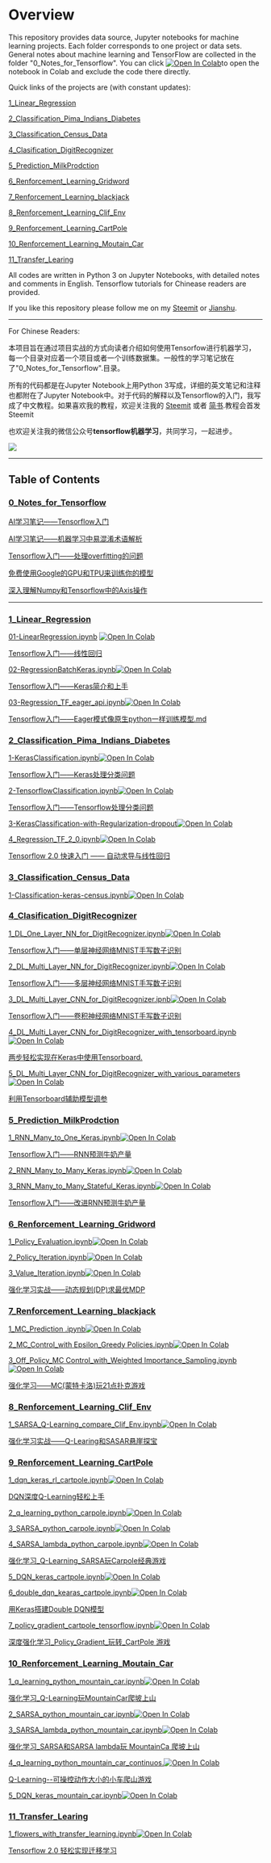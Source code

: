 # Overview

This repository provides data source, Jupyter notebooks for machine learning projects. Each folder corresponds to one project or data sets. General notes about machine learning and TensorFlow are collected in the folder "0_Notes_for_Tensorflow".  You can click [![Open In Colab](https://colab.research.google.com/assets/colab-badge.svg)]()to open the notebook in Colab and exclude the code there directly.

Quick links of the projects are (with constant updates):

[1_Linear_Regression](https://github.com/zht007/tensorflow-practice/tree/master/1_Linear_Regression)

[2_Classification_Pima_Indians_Diabetes](https://github.com/zht007/tensorflow-practice/tree/master/2_Classification_Pima_Indians_Diabetes)

[3_Classification_Census_Data](https://github.com/zht007/tensorflow-practice/tree/master/3_Classification_Census_Data)

[4_Clasification_DigitRecognizer](https://github.com/zht007/tensorflow-practice/tree/master/4_Clasification_DigitRecognizer)

[5_Prediction_MilkProdction](https://github.com/zht007/tensorflow-practice/tree/master/5_Prediction_MilkProdction)

[6_Renforcement_Learning_Gridword](https://github.com/zht007/tensorflow-practice/tree/master/6_Renforcement_Learning_Gridword)

[7_Renforcement_Learning_blackjack](https://github.com/zht007/tensorflow-practice/tree/master/7_Renforcement_Learning_blackjack)

[8_Renforcement_Learning_Clif_Env](https://github.com/zht007/tensorflow-practice/tree/master/8_Renforcement_Learning_Clif_Env)

[9_Renforcement_Learning_CartPole](https://github.com/zht007/tensorflow-practice/tree/master/9_Renforcement_Learning_CartPole)

[10_Renforcement_Learning_Moutain_Car](https://github.com/zht007/tensorflow-practice/tree/master/10_Renforcement_Learning_Moutain_Car)

[11_Transfer_Learing](https://github.com/zht007/tensorflow-practice/tree/master/11_Transfer_Learning)

All codes are written in Python 3 on Jupyter Notebooks, with detailed notes and comments in English. Tensorflow tutorials for Chinease readers are provided.

If you like this repository please follow me on my [Steemit](https://steemit.com/@hongtao) or [Jianshu](https://www.jianshu.com/).

----

For Chinese Readers:

本项目旨在通过项目实战的方式向读者介绍如何使用Tensorfow进行机器学习，每一个目录对应着一个项目或者一个训练数据集。一般性的学习笔记放在了"0_Notes_for_Tensorflow".目录。

所有的代码都是在Jupyter Notebook上用Python 3写成，详细的英文笔记和注释也都附在了Jupyter Notebook中。对于代码的解释以及Tensorflow的入门，我写成了中文教程。如果喜欢我的教程，欢迎关注我的 [Steemit](https://steemit.com/@hongtao) 或者 [简书](https://www.jianshu.com/).教程会首发Steemit

也欢迎关注我的微信公众号**tensorflow机器学习**，共同学习，一起进步。

![](https://ws2.sinaimg.cn/large/006tKfTcgy1g1oq6xu1iaj307607674q.jpg)

---

## Table of Contents 

### [0_Notes_for_Tensorflow](https://github.com/zht007/tensorflow-practice/tree/master/0_Notes_for_Tensorflow)

[AI学习笔记——Tensorflow入门](https://github.com/zht007/tensorflow-practice/blob/master/0_Notes_for_Tensorflow/AI%E5%AD%A6%E4%B9%A0%E7%AC%94%E8%AE%B0%E2%80%94%E2%80%94Tensorflow%E5%85%A5%E9%97%A8.md)

[AI学习笔记——机器学习中易混淆术语解析](https://github.com/zht007/tensorflow-practice/blob/master/0_Notes_for_Tensorflow/AI%E5%AD%A6%E4%B9%A0%E7%AC%94%E8%AE%B0%E2%80%94%E2%80%94%E6%9C%BA%E5%99%A8%E5%AD%A6%E4%B9%A0%E4%B8%AD%E6%98%93%E6%B7%B7%E6%B7%86%E6%9C%AF%E8%AF%AD%E8%A7%A3%E6%9E%90.md)

[Tensorflow入门——处理overfitting的问题](https://github.com/zht007/tensorflow-practice/blob/master/0_Notes_for_Tensorflow/Tensorflow%E5%85%A5%E9%97%A8%E2%80%94%E2%80%94%E5%A4%84%E7%90%86overfitting%E7%9A%84%E9%97%AE%E9%A2%98.md)

[免费使用Google的GPU和TPU来训练你的模型](https://github.com/zht007/tensorflow-practice/blob/master/0_Notes_for_Tensorflow/%E5%85%8D%E8%B4%B9%E4%BD%BF%E7%94%A8Google%E7%9A%84GPU%E5%92%8CTPU%E6%9D%A5%E8%AE%AD%E7%BB%83%E4%BD%A0%E7%9A%84%E6%A8%A1%E5%9E%8B.md)

[深入理解Numpy和Tensorflow中的Axis操作](https://github.com/zht007/tensorflow-practice/blob/master/0_Notes_for_Tensorflow/深入理解Numpy和Tensorflow中的Axis操作.md)

----

### [1_Linear_Regression](https://github.com/zht007/tensorflow-practice/tree/master/1_Linear_Regression)

[01-LinearRegression.ipynb](https://github.com/zht007/tensorflow-practice/blob/master/1_Linear_Regression/01-LinearRegression.ipynb)  [![Open In Colab](https://colab.research.google.com/assets/colab-badge.svg)](https://colab.research.google.com/github/zht007/tensorflow-practice/blob/master/1_Linear_Regression/01-LinearRegression.ipynb)

[Tensorflow入门——线性回归](https://github.com/zht007/tensorflow-practice/blob/master/1_Linear_Regression/Tensorflow%E5%85%A5%E9%97%A8%E2%80%94%E2%80%94%E7%BA%BF%E6%80%A7%E5%9B%9E%E5%BD%92.md)

[02-RegressionBatchKeras.ipynb](https://github.com/zht007/tensorflow-practice/blob/master/1_Linear_Regression/02-RegressionBatchKeras.ipynb)[![Open In Colab](https://colab.research.google.com/assets/colab-badge.svg)](https://colab.research.google.com/github/zht007/tensorflow-practice/blob/master/1_Linear_Regression/02-RegressionBatchKeras.ipynb)

[Tensorflow入门——Keras简介和上手](https://github.com/zht007/tensorflow-practice/blob/master/1_Linear_Regression/Tensorflow%E5%85%A5%E9%97%A8%E2%80%94%E2%80%94Keras%E7%AE%80%E4%BB%8B%E5%92%8C%E4%B8%8A%E6%89%8B.md)

[03-Regression_TF_eager_api.ipynb](https://github.com/zht007/tensorflow-practice/blob/master/1_Linear_Regression/03-Regression_TF_eager_api.ipynb)[![Open In Colab](https://colab.research.google.com/assets/colab-badge.svg)](https://colab.research.google.com/github/zht007/tensorflow-practice/blob/master/1_Linear_Regression/03-Regression_TF_eager_api.ipynb)

[Tensorflow入门——Eager模式像原生python一样训练模型.md](https://github.com/zht007/tensorflow-practice/blob/master/1_Linear_Regression/Tensorflow入门——Eager模式像原生python一样训练模型.md)



### [2_Classification_Pima_Indians_Diabetes](https://github.com/zht007/tensorflow-practice/tree/master/2_Classification_Pima_Indians_Diabetes)

[1-KerasClassification.ipynb](https://github.com/zht007/tensorflow-practice/blob/master/2_Classification_Pima_Indians_Diabetes/1-KerasClassification.ipynb)[![Open In Colab](https://colab.research.google.com/assets/colab-badge.svg)](https://colab.research.google.com/github/zht007/tensorflow-practice/blob/master/2_Classification_Pima_Indians_Diabetes/1-KerasClassification.ipynb)

[Tensorflow入门——Keras处理分类问题](https://github.com/zht007/tensorflow-practice/blob/master/2_Classification_Pima_Indians_Diabetes/Tensorflow%E5%85%A5%E9%97%A8%E2%80%94%E2%80%94Keras%E5%A4%84%E7%90%86%E5%88%86%E7%B1%BB%E9%97%AE%E9%A2%98.md)

[2-TensorflowClassification.ipynb](https://github.com/zht007/tensorflow-practice/blob/master/2_Classification_Pima_Indians_Diabetes/2-TensorflowClassification.ipynb)[![Open In Colab](https://colab.research.google.com/assets/colab-badge.svg)](https://colab.research.google.com/github/zht007/tensorflow-practice/blob/master/2_Classification_Pima_Indians_Diabetes/2-TensorflowClassification.ipynb)

[Tensorflow入门——Tensorflow处理分类问题](https://github.com/zht007/tensorflow-practice/blob/master/2_Classification_Pima_Indians_Diabetes/Tensorflow%E5%85%A5%E9%97%A8%E2%80%94%E2%80%94Tensorflow%E5%A4%84%E7%90%86%E5%88%86%E7%B1%BB%E9%97%AE%E9%A2%98.md)

[3-KerasClassification-with-Regularization-dropout](https://github.com/zht007/tensorflow-practice/blob/master/2_Classification_Pima_Indians_Diabetes/3-KerasClassification-with-Regularization-dropout.ipynb)[![Open In Colab](https://colab.research.google.com/assets/colab-badge.svg)](https://colab.research.google.com/github/zht007/tensorflow-practice/blob/master/2_Classification_Pima_Indians_Diabetes/3-KerasClassification-with-Regularization-dropout.ipynb)

[4_Regression_TF_2_0.ipynb](https://github.com/zht007/tensorflow-practice/blob/master/1_Linear_Regression/04_Regression_TF_2_0.ipynb)[![Open In Colab](https://colab.research.google.com/assets/colab-badge.svg)](https://colab.research.google.com/github/zht007/tensorflow-practice/blob/master/1_Linear_Regression/04_Regression_TF_2_0.ipynb)

[Tensorflow 2.0 快速入门 —— 自动求导与线性回归](https://github.com/zht007/tensorflow-practice/blob/master/1_Linear_Regression/Tensorflow2.0快速入门——自动求导与线性回归.md)

### [3_Classification_Census_Data](https://github.com/zht007/tensorflow-practice/tree/master/3_Classification_Census_Data)

[1-Classification-keras-census.ipynb](https://github.com/zht007/tensorflow-practice/blob/master/3_Classification_Census_Data/1-Classification-keras-census.ipynb)[![Open In Colab](https://colab.research.google.com/assets/colab-badge.svg)](https://colab.research.google.com/github/zht007/tensorflow-practice/blob/master/3_Classification_Census_Data/1-Classification-keras-census.ipynb)



### [4_Clasification_DigitRecognizer](https://github.com/zht007/tensorflow-practice/tree/master/4_Clasification_DigitRecognizer)

[1_DL_One_Layer_NN_for_DigitRecognizer.ipynb](https://github.com/zht007/tensorflow-practice/blob/master/4_Clasification_DigitRecognizer/1_DL_One_Layer_NN_for_DigitRecognizer.ipynb)[![Open In Colab](https://colab.research.google.com/assets/colab-badge.svg)](https://colab.research.google.com/github/zht007/tensorflow-practice/blob/master/4_Clasification_DigitRecognizer/1_DL_One_Layer_NN_for_DigitRecognizer.ipynb)

[Tensorflow入门——单层神经网络MNIST手写数子识别](https://github.com/zht007/tensorflow-practice/blob/master/4_Clasification_DigitRecognizer/Tensorflow%E5%85%A5%E9%97%A8%E2%80%94%E2%80%94%E5%8D%95%E5%B1%82%E7%A5%9E%E7%BB%8F%E7%BD%91%E7%BB%9CMNIST%E6%89%8B%E5%86%99%E6%95%B0%E5%AD%97%E8%AF%86%E5%88%AB.md)

[2_DL_Multi_Layer_NN_for_DigitRecognizer.ipynb](https://github.com/zht007/tensorflow-practice/blob/master/4_Clasification_DigitRecognizer/2_DL_Multi_Layer_NN_for_DigitRecognizer.ipynb)[![Open In Colab](https://colab.research.google.com/assets/colab-badge.svg)](https://colab.research.google.com/github/zht007/tensorflow-practice/blob/master/4_Clasification_DigitRecognizer/2_DL_Multi_Layer_NN_for_DigitRecognizer.ipynb)

[Tensorflow入门——多层神经网络MNIST手写数子识别](https://github.com/zht007/tensorflow-practice/blob/master/4_Clasification_DigitRecognizer/Tensorflow%E5%85%A5%E9%97%A8%E2%80%94%E2%80%94%E5%A4%9A%E5%B1%82%E7%A5%9E%E7%BB%8F%E7%BD%91%E7%BB%9CMNIST%E6%89%8B%E5%86%99%E6%95%B0%E5%AD%97%E8%AF%86%E5%88%AB.md)

[3_DL_Multi_Layer_CNN_for_DigitRecognizer.ipnb](https://github.com/zht007/tensorflow-practice/blob/master/4_Clasification_DigitRecognizer/3_DL_Multi_Layer_CNN_for_DigitRecognizer.ipynb)[![Open In Colab](https://colab.research.google.com/assets/colab-badge.svg)](https://colab.research.google.com/github/zht007/tensorflow-practice/blob/master/4_Clasification_DigitRecognizer/3_DL_Multi_Layer_CNN_for_DigitRecognizer.ipynb)

[Tensorflow入门——卷积神经网络MNIST手写数子识别](https://github.com/zht007/tensorflow-practice/blob/master/4_Clasification_DigitRecognizer/Tensorflow%E5%85%A5%E9%97%A8%E2%80%94%E2%80%94%E5%8D%B7%E7%A7%AF%E7%A5%9E%E7%BB%8F%E7%BD%91%E7%BB%9CMNIST%E6%89%8B%E5%86%99%E6%95%B0%E5%AD%97%E8%AF%86%E5%88%AB.md)

[4_DL_Multi_Layer_CNN_for_DigitRecognizer_with_tensorboard.ipynb](https://github.com/zht007/tensorflow-practice/blob/master/4_Clasification_DigitRecognizer/4_DL_Multi_Layer_CNN_for_DigitRecognizer_with_tensorboard.ipynb)[![Open In Colab](https://colab.research.google.com/assets/colab-badge.svg)](https://colab.research.google.com/github/zht007/tensorflow-practice/blob/master/4_Clasification_DigitRecognizer/4_DL_Multi_Layer_CNN_for_DigitRecognizer_with_tensorboard.ipynb)

[两步轻松实现在Keras中使用Tensorboard.](https://github.com/zht007/tensorflow-practice/blob/master/4_Clasification_DigitRecognizer/两步轻松实现在Keras中使用Tensorboard.md)

[5_DL_Multi_Layer_CNN_for_DigitRecognizer_with_various_parameters](https://github.com/zht007/tensorflow-practice/blob/master/4_Clasification_DigitRecognizer/5_DL_Multi_Layer_CNN_for_DigitRecognizer_with_various_parameters.ipynb)[![Open In Colab](https://colab.research.google.com/assets/colab-badge.svg)](https://colab.research.google.com/github/zht007/tensorflow-practice/blob/master/4_Clasification_DigitRecognizer/5_DL_Multi_Layer_CNN_for_DigitRecognizer_with_various_parameters.ipynb)

[利用Tensorboard辅助模型调参](https://github.com/zht007/tensorflow-practice/blob/master/4_Clasification_DigitRecognizer/利用Tensorboard辅助模型调参.md)



### [5_Prediction_MilkProdction](https://github.com/zht007/tensorflow-practice/tree/master/5_Prediction_MilkProdction)

[1_RNN_Many_to_One_Keras.ipynb](https://github.com/zht007/tensorflow-practice/blob/master/5_Prediction_MilkProdction/1_RNN_Many_to_One_Keras.ipynb)[![Open In Colab](https://colab.research.google.com/assets/colab-badge.svg)](https://colab.research.google.com/github/zht007/tensorflow-practice/blob/master/5_Prediction_MilkProdction/1_RNN_Many_to_One_Keras.ipynb)

[Tensorflow入门——RNN预测牛奶产量](https://github.com/zht007/tensorflow-practice/blob/master/5_Prediction_MilkProdction/Tensorflow%E5%85%A5%E9%97%A8%E2%80%94%E2%80%94RNN%E9%A2%84%E6%B5%8B%E7%89%9B%E5%A5%B6%E4%BA%A7%E9%87%8F.md)

[2_RNN_Many_to_Many_Keras.ipynb](https://github.com/zht007/tensorflow-practice/blob/master/5_Prediction_MilkProdction/2_RNN_Many_to_Many_Keras.ipynb)[![Open In Colab](https://colab.research.google.com/assets/colab-badge.svg)](https://colab.research.google.com/github/zht007/tensorflow-practice/blob/master/5_Prediction_MilkProdction/2_RNN_Many_to_Many_Keras.ipynb)

[3_RNN_Many_to_Many_Stateful_Keras.ipynb](https://github.com/zht007/tensorflow-practice/blob/master/5_Prediction_MilkProdction/3_RNN_Many_to_Many_Stateful_Keras.ipynb)[![Open In Colab](https://colab.research.google.com/assets/colab-badge.svg)](https://colab.research.google.com/github/zht007/tensorflow-practice/blob/master/5_Prediction_MilkProdction/3_RNN_Many_to_Many_Stateful_Keras.ipynb)

[Tensorflow入门——改进RNN预测牛奶产量](https://github.com/zht007/tensorflow-practice/blob/master/5_Prediction_MilkProdction/Tensorflow入门——改进RNN预测牛奶产量.md)



### [6_Renforcement_Learning_Gridword](https://github.com/zht007/tensorflow-practice/tree/master/6_Renforcement_Learning_Gridword)

[1_Policy_Evaluation.ipynb](https://github.com/zht007/tensorflow-practice/blob/master/6_Renforcement_Learning_Gridword/1_Policy_Evaluation.ipynb)[![Open In Colab](https://colab.research.google.com/assets/colab-badge.svg)](https://colab.research.google.com/github/zht007/tensorflow-practice/blob/master/6_Renforcement_Learning_Gridword/1_Policy_Evaluation.ipynb)

[2_Policy_Iteration.ipynb](https://github.com/zht007/tensorflow-practice/blob/master/6_Renforcement_Learning_Gridword/2_Policy_Iteration.ipynb)[![Open In Colab](https://colab.research.google.com/assets/colab-badge.svg)](https://colab.research.google.com/github/zht007/tensorflow-practice/blob/master/6_Renforcement_Learning_Gridword/2_Policy_Iteration.ipynb)

[3_Value_Iteration.ipynb](https://github.com/zht007/tensorflow-practice/blob/master/6_Renforcement_Learning_Gridword/3_Value_Iteration.ipynb)[![Open In Colab](https://colab.research.google.com/assets/colab-badge.svg)](https://colab.research.google.com/github/zht007/tensorflow-practice/blob/master/6_Renforcement_Learning_Gridword/3_Value_Iteration.ipynb)

[强化学习实战——动态规划(DP)求最优MDP](https://github.com/zht007/tensorflow-practice/blob/master/6_Renforcement_Learning_Gridword/强化学习实战——动态规划(DP)求最优MDP.md)



### [7_Renforcement_Learning_blackjack](https://github.com/zht007/tensorflow-practice/tree/master/7_Renforcement_Learning_blackjack)

[1_MC_Prediction .ipynb](https://github.com/zht007/tensorflow-practice/blob/master/7_Renforcement_Learning_blackjack/1_MC_Prediction%20.ipynb)[![Open In Colab](https://colab.research.google.com/assets/colab-badge.svg)](https://colab.research.google.com/github/zht007/tensorflow-practice/blob/master/7_Renforcement_Learning_blackjack/1_MC_Prediction%20.ipynb)

[2_MC_Control_with Epsilon_Greedy Policies.ipynb](https://github.com/zht007/tensorflow-practice/blob/master/7_Renforcement_Learning_blackjack/2_MC_Control_with%20Epsilon_Greedy%20Policies.ipynb)[![Open In Colab](https://colab.research.google.com/assets/colab-badge.svg)](https://colab.research.google.com/github/zht007/tensorflow-practice/blob/master/7_Renforcement_Learning_blackjack/2_MC_Control_with%20Epsilon_Greedy%20Policies.ipynb)

[3_Off_Policy_MC Control_with_Weighted Importance_Sampling.ipynb](https://github.com/zht007/tensorflow-practice/blob/master/7_Renforcement_Learning_blackjack/3_Off_Policy_MC%20Control_with_Weighted%20Importance_Sampling.ipynb)[![Open In Colab](https://colab.research.google.com/assets/colab-badge.svg)](https://colab.research.google.com/github/zht007/tensorflow-practice/blob/master/7_Renforcement_Learning_blackjack/3_Off_Policy_MC%20Control_with_Weighted%20Importance_Sampling.ipynb)

[强化学习——MC(蒙特卡洛)玩21点扑克游戏](https://github.com/zht007/tensorflow-practice/blob/master/7_Renforcement_Learning_blackjack/强化学习——MC(蒙特卡洛)玩21点扑克游戏.md)



### [8_Renforcement_Learning_Clif_Env](https://github.com/zht007/tensorflow-practice/tree/master/8_Renforcement_Learning_Clif_Env)

[1_SARSA_Q-Learning_compare_Clif_Env.ipynb](https://github.com/zht007/tensorflow-practice/blob/master/8_Renforcement_Learning_Clif_Env/1_SARSA_Q-Learning_compare_Clif_Env.ipynb)[![Open In Colab](https://colab.research.google.com/assets/colab-badge.svg)](https://colab.research.google.com/github/zht007/tensorflow-practice/blob/master/8_Renforcement_Learning_Clif_Env/1_SARSA_Q-Learning_compare_Clif_Env.ipynb)

[强化学习实战——Q-Learing和SASAR悬崖探宝](https://github.com/zht007/tensorflow-practice/blob/master/8_Renforcement_Learning_Clif_Env/强化学习实战——Q-Learing和SASAR悬崖探宝.md)



### [9_Renforcement_Learning_CartPole](https://github.com/zht007/tensorflow-practice/tree/master/9_Renforcement_Learning_CartPole)

[1_dqn_keras_rl_cartpole.ipynb](https://github.com/zht007/tensorflow-practice/blob/master/9_Renforcement_Learning_CartPole/1_dqn_keras_rl_cartpole.ipynb)[![Open In Colab](https://colab.research.google.com/assets/colab-badge.svg)](https://colab.research.google.com/github/zht007/tensorflow-practice/blob/master/9_Renforcement_Learning_CartPole/1_dqn_keras_rl_cartpole.ipynb)

[DQN深度Q-Learning轻松上手](https://github.com/zht007/tensorflow-practice/blob/master/9_Renforcement_Learning_CartPole/DQN深度Q-Learning轻松上手.md)

[2_q_learning_python_carpole.ipynb](https://github.com/zht007/tensorflow-practice/blob/master/9_Renforcement_Learning_CartPole/2_q_learning_python_carpole.ipynb)[![Open In Colab](https://colab.research.google.com/assets/colab-badge.svg)](https://colab.research.google.com/github/zht007/tensorflow-practice/blob/master/9_Renforcement_Learning_CartPole/2_q_learning_python_carpole.ipynb)

[3_SARSA_python_carpole.ipynb](https://github.com/zht007/tensorflow-practice/blob/master/9_Renforcement_Learning_CartPole/3_SARSA_python_carpole.ipynb)[![Open In Colab](https://colab.research.google.com/assets/colab-badge.svg)](https://colab.research.google.com/github/zht007/tensorflow-practice/blob/master/9_Renforcement_Learning_CartPole/3_SARSA_python_carpole.ipynb)

[4_SARSA_lambda_python_carpole.ipynb](https://github.com/zht007/tensorflow-practice/blob/master/9_Renforcement_Learning_CartPole/4_SARSA_lambda_python_carpole.ipynb)[![Open In Colab](https://colab.research.google.com/assets/colab-badge.svg)](https://colab.research.google.com/github/zht007/tensorflow-practice/blob/master/9_Renforcement_Learning_CartPole/4_SARSA_lambda_python_carpole.ipynb)

[强化学习_Q-Learning_SARSA玩Carpole经典游戏](https://github.com/zht007/tensorflow-practice/blob/master/9_Renforcement_Learning_CartPole/强化学习_Q-Learning_SARSA玩Carpole经典游戏.md)

[5_DQN_keras_cartpole.ipynb](https://github.com/zht007/tensorflow-practice/blob/master/9_Renforcement_Learning_CartPole/5_DQN_keras_cartpole.ipynb)[![Open In Colab](https://colab.research.google.com/assets/colab-badge.svg)](https://colab.research.google.com/github/zht007/tensorflow-practice/blob/master/9_Renforcement_Learning_CartPole/5_DQN_keras_cartpole.ipynb)

[6_double_dqn_kearas_cartpole.ipynb](https://github.com/zht007/tensorflow-practice/blob/master/9_Renforcement_Learning_CartPole/6_double_dqn_kearas_cartpole.ipynb)[![Open In Colab](https://colab.research.google.com/assets/colab-badge.svg)](https://colab.research.google.com/github/zht007/tensorflow-practice/blob/master/9_Renforcement_Learning_CartPole/6_double_dqn_kearas_cartpole.ipynb)

[用Keras搭建Double DQN模型](https://github.com/zht007/tensorflow-practice/blob/master/9_Renforcement_Learning_CartPole/用Keras搭建Double_DQN模型.md)

[7_policy_gradient_cartpole_tensorflow.ipynb](https://github.com/zht007/tensorflow-practice/blob/master/9_Renforcement_Learning_CartPole/7_policy_gradient_cartpole_tensorflow.ipynb)[![Open In Colab](https://colab.research.google.com/assets/colab-badge.svg)](https://colab.research.google.com/github/zht007/tensorflow-practice/blob/master/9_Renforcement_Learning_CartPole/7_policy_gradient_cartpole_tensorflow.ipynb)

[深度强化学习_Policy_Gradient_玩转_CartPole 游戏](https://github.com/zht007/tensorflow-practice/blob/master/9_Renforcement_Learning_CartPole/深度强化学习_Policy_Gradient_玩转_CartPole游戏.md)



### [10_Renforcement_Learning_Moutain_Car](https://github.com/zht007/tensorflow-practice/tree/master/10_Renforcement_Learning_Moutain_Car)

[1_q_learning_python_mountain_car.ipynb](https://github.com/zht007/tensorflow-practice/blob/master/10_Renforcement_Learning_Moutain_Car/1_q_learning_python_mountain_car.ipynb)[![Open In Colab](https://colab.research.google.com/assets/colab-badge.svg)](https://colab.research.google.com/github/zht007/tensorflow-practice/blob/master/10_Renforcement_Learning_Moutain_Car/1_q_learning_python_mountain_car.ipynb)

[强化学习_Q-Learning玩MountainCar爬坡上山](https://github.com/zht007/tensorflow-practice/blob/master/10_Renforcement_Learning_Moutain_Car/强化学习_Q-Learning玩MountainCar爬坡上山.md)

[2_SARSA_python_mountain_car.ipynb](https://github.com/zht007/tensorflow-practice/blob/master/10_Renforcement_Learning_Moutain_Car/2_SARSA_python_mountain_car.ipynb)[![Open In Colab](https://colab.research.google.com/assets/colab-badge.svg)](https://colab.research.google.com/github/zht007/tensorflow-practice/blob/master/10_Renforcement_Learning_Moutain_Car/2_SARSA_python_mountain_car.ipynb)

[3_SARSA_lambda_python_mountain_car.ipynb](https://github.com/zht007/tensorflow-practice/blob/master/10_Renforcement_Learning_Moutain_Car/3_SARSA_lambda_python_mountain_car.ipynb)[![Open In Colab](https://colab.research.google.com/assets/colab-badge.svg)](https://colab.research.google.com/github/zht007/tensorflow-practice/blob/master/10_Renforcement_Learning_Moutain_Car/3_SARSA_lambda_python_mountain_car.ipynb)

[强化学习_SARSA和SARSA lambda玩 MountainCa 爬坡上山](https://github.com/zht007/tensorflow-practice/blob/master/10_Renforcement_Learning_Moutain_Car/强化学习_SARSA和SARSA_lambda玩MountainCar爬坡上山.md)

[4_q_learning_python_mountain_car_continuos.](https://github.com/zht007/tensorflow-practice/blob/master/10_Renforcement_Learning_Moutain_Car/4_q_learning_python_mountain_car_continuos.ipynb)[![Open In Colab](https://colab.research.google.com/assets/colab-badge.svg)](https://colab.research.google.com/github/zht007/tensorflow-practice/blob/master/10_Renforcement_Learning_Moutain_Car/4_q_learning_python_mountain_car_continuos.ipynb)

[Q-Learning--可操控动作大小的小车爬山游戏](https://github.com/zht007/tensorflow-practice/blob/master/10_Renforcement_Learning_Moutain_Car/Q-Learning--可操控动作大小的小车爬山游戏.md)

[5_DQN_keras_mountain_car.ipynb](https://github.com/zht007/tensorflow-practice/blob/master/10_Renforcement_Learning_Moutain_Car/5_DQN_keras_mountain_car.ipynb)[![Open In Colab](https://colab.research.google.com/assets/colab-badge.svg)](https://colab.research.google.com/github/zht007/tensorflow-practice/blob/master/10_Renforcement_Learning_Moutain_Car/5_DQN_keras_mountain_car.ipynb)



### [11_Transfer_Learing](https://github.com/zht007/tensorflow-practice/tree/master/11_Transfer_Learning)

[1_flowers_with_transfer_learning.ipynb](https://github.com/zht007/tensorflow-practice/blob/master/11_Transfer_Learning/1_flowers_with_transfer_learning.ipynb)[![Open In Colab](https://colab.research.google.com/assets/colab-badge.svg)](https://colab.research.google.com/github/zht007/tensorflow-practice/blob/master/11_Transfer_Learning/1_flowers_with_transfer_learning.ipynb)

[Tensorflow 2.0 轻松实现迁移学习](https://github.com/zht007/tensorflow-practice/blob/master/11_Transfer_Learning/Tensorflow_2.0_轻松实现迁移学习.md)

